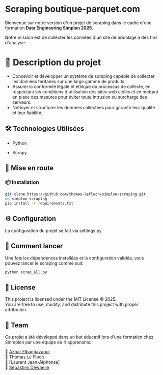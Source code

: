 # Scraping boutique-parquet.com

Bienvenue sur notre version d'un projet de scraping dans le cadre d'une formation **Data Engineering Simplon 2025**.

Notre mission est de collecter les données d'un site de bricolage à des fins d'analyse.


# 📌 Description du projet

- Concevoir et développer un système de scraping capable de collecter les données tarifaires sur une large gamme de produits.
- Assurer la conformité légale et éthique du processus de collecte, en respectant les conditions d'utilisation des sites web ciblés et en mettant en place des mesures pour éviter toute intrusion ou surcharge des serveurs.
- Nettoyer et structurer les données collectées pour garantir leur qualité et leur fiabilité.


## 🛠️ Technologies Utilisées  
  
- Python
  
- Scrapy  


## 🚀 Mise en route  
  
### 📦 Installation  
  
```bash  
git clone https://github.com/thomas-lefloch/simplon-scraping.git
cd simplon-scraping
pip install -r requirements.txt
```

## ⚙️ Configuration

La configuration du projet se fait via settings.py


## 🧪 Comment lancer

Une fois les dépendences installées et la configuration validée, vous pouvez lancer le scraping comme suit:

```bash
python scrap_all.py 
```

## 📜 License

This project is licensed under the MIT License ©️ 2025.  
You are free to use, modify, and distribute this project with proper attribution.


## 👥 Team

Ce projet a été développé dans un but éducatif lors d'une formation chez Sinmplon par une équipe de 4 apprenants:

🔗 [Azhar Elbaghazaoui](https:github.com/Azhar-ELBAGHAZAOUI)  
🔗 [Thomas Le Floch](https://github.com/thomas-lefloch)  
🔗 [Laurent Jean-Alphonse]  
🔗 [Sébastien Dewaelle](https://github.com/cebdewaelle)  
